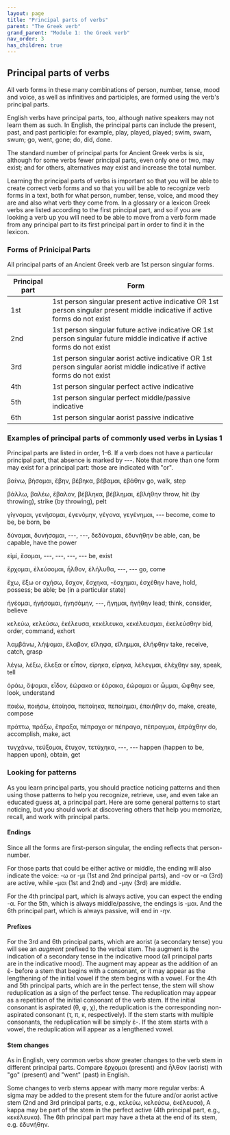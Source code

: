 ```yaml
---
layout: page
title: "Principal parts of verbs"
parent: "The Greek verb"
grand_parent: "Module 1: the Greek verb"
nav_order: 3
has_children: true
---
```



## Principal parts of verbs

All verb forms in these many combinations of person, number, tense, mood and voice, as well as infinitives and participles, are formed using the verb's principal parts. 

English verbs have principal parts, too, although native speakers may not learn them as such. In English, the principal parts can include the present, past, and past participle: for example, play, played, played; swim, swam, swum; go, went, gone; do, did, done. 

The standard number of principal parts for Ancient Greek verbs is six, although for some verbs fewer principal parts, even only one or two, may exist; and for others, alternatives may exist and increase the total number. 

Learning the principal parts of verbs is important so that you will be able to create correct verb forms and so that you will be able to recognize verb forms in a text, both for what person, number, tense, voice, and mood they are and also what verb they come from. In a glossary or a lexicon Greek verbs are listed according to the first principal part, and so if you are looking a verb up you will need to be able to move from a verb form made from any principal part to its first principal part in order to find it in the lexicon.

### Forms of Prinicipal Parts

All principal parts of an Ancient Greek verb are 1st person singular forms. 

| Principal part | Form |
| --- | --- |
| 1st	|	1st person singular present active indicative OR 1st person singular present middle indicative if active forms do not exist |
| 2nd	|	1st person singular future active indicative OR 1st person singular future middle indicative if active forms do not exist |
| 3rd	|	1st person singular aorist active indicative OR 1st person singular aorist middle indicative if active forms do not exist |
| 4th	|	1st person singular perfect active indicative |
| 5th	|	1st person singular perfect middle/passive indicative |
| 6th	|	1st person singular aorist passive indicative |


### Examples of principal parts of commonly used verbs in Lysias 1

Principal parts are listed in order, 1–6. If a verb does not have a particular principal part, that absence is marked by ---. Note that more than one form may exist for a principal part: those are indicated with "or".

βαίνω, βήσομαι, ἔβην, βέβηκα, βέβαμαι, ἐβάθην go, walk, step

βάλλω, βαλέω, ἔβαλον, βέβληκα, βέβλημαι, ἐβλήθην throw, hit (by throwing), strike (by throwing), pelt

γίγνομαι, γενήσομαι, ἐγενόμην, γέγονα, γεγένημαι, --- become, come to be, be born, be

δύναμαι, δυνήσομαι, ---, ---, δεδύναμαι, ἐδυνήθην be able, can, be capable, have the power

εἰμί, ἔσομαι, ---, ---, ---, --- be, exist

ἔρχομαι, ἐλεύσομαι, ἦλθον, ἐλήλυθα, ---, --- go, come

ἔχω, ἕξω or σχήσω, ἔσχον, ἔσχηκα, -έσχημαι, ἐσχέθην have, hold, possess; be able; be (in a particular state)

ἡγέομαι, ἡγήσομαι, ἡγησάμην, ---, ἥγημαι, ἡγήθην lead; think, consider, believe

κελεύω, κελεύσω, ἐκέλευσα, κεκέλευκα, κεκέλευσμαι, ἐκελεύσθην bid, order, command, exhort 

λαμβάνω, λήψομαι, ἔλαβον, εἴληφα, εἴλημμαι, ἐλήφθην take, receive, catch, grasp

λέγω, λέξω, ἔλεξα or εἶπον, εἴρηκα, εἴρηκα, λέλεγμαι, ἐλέχθην say, speak, tell

ὁράω, ὄψομαι, εἶδον, ἑώρακα or ἑόρακα, ἑώραμαι or ὦμμαι, ὤφθην see, look, understand

ποιέω, ποιήσω, ἐποίησα, πεποίηκα, πεποίημαι, ἐποιήθην do, make, create, compose

πράττω, πράξω, ἔπραξα, πέπραχα or πέπραγα, πέπραγμαι, ἐπράχθην do, accomplish, make, act

τυγχάνω, τεύξομαι, ἔτυχον, τετύχηκα, ---, --- happen (happen to be, happen upon), obtain, get



### Looking for patterns

As you learn principal parts, you should practice noticing patterns and then using those patterns to help you recognize, retrieve, use, and even take an educated guess at, a principal part. Here are some general patterns to start noticing, but you should work at discovering others that help you memorize, recall, and work with principal parts.


#### Endings

Since all the forms are first-person singular, the ending reflects that person-number. 

For those parts that could be either active or middle, the ending will also indicate the voice: -ω or -μι (1st and 2nd principal parts), and -ον or -α (3rd) are active, while -μαι (1st and 2nd) and -μην (3rd) are middle. 

For the 4th principal part, which is always active, you can expect the ending -α. 
For the 5th, which is always middle/passive, the endings is -μαι. 
And the 6th principal part, which is always passive, will end in -ην.  

#### Prefixes


For the 3rd and 6th principal parts, which are aorist (a secondary tense) you will see an *augment* prefixed to the verbal stem. The augment is the indication of a secondary tense in the indicative mood (all principal parts are in the indicative mood). The augment may appear as the addition of an ἐ- before a stem that begins with a consonant, or it may appear as the lengthening of the initial vowel if the stem begins with a vowel.
For the 4th and 5th principal parts, which are in the perfect tense, the stem will show reduplication as a sign of the perfect tense. The reduplication may appear as a repetition of the initial consonant of the verb stem. If the initial consonant is aspirated (θ, φ, χ), the reduplication is the corresponding non-aspirated consonant (τ, π, κ, respectively). If the stem starts with multiple consonants, the reduplication will be simply ἐ-. If the stem starts with a vowel, the reduplication will appear as a lengthened vowel.

#### Stem changes

As in English, very common verbs show greater changes to the verb stem in different principal parts. Compare ἔρχομαι (present) and ἦλθον (aorist) with "go" (present) and "went" (past) in English.

Some changes to verb stems appear with many more regular verbs: 
A sigma may be added to the present stem for the future and/or aorist active stem (2nd and 3rd principal parts, e.g., κελεύω, κελεύσω, ἐκέλευσα), 
A kappa may be part of the stem in the perfect active (4th principal part, e.g., κεκέλευκα). 
The 6th principal part may have a theta at the end of its stem, e.g. ἐδυνήθην.

